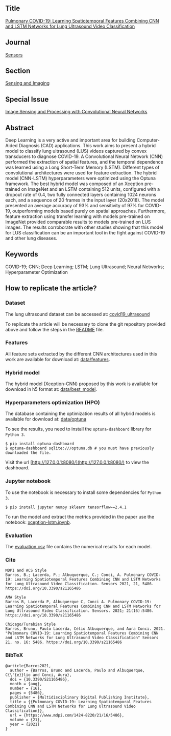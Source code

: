 ## Title

[Pulmonary COVID-19: Learning Spatiotemporal Features Combining CNN and LSTM Networks for Lung Ultrasound Video Classification](https://www.mdpi.com/1424-8220/21/16/5486)

## Journal

[Sensors](https://www.mdpi.com/journal/sensors)

## Section

[Sensing and Imaging](https://www.mdpi.com/journal/sensors/sections/sensing_imaging)

## Special Issue

[Image Sensing and Processing with Convolutional Neural Networks](https://www.mdpi.com/journal/sensors/special_issues/Image_Sensing_Processing)

## Abstract

Deep Learning is a very active and important area for building Computer-Aided Diagnosis (CAD) applications. This work aims to present a hybrid model to classify lung ultrasound (LUS) videos captured by convex transducers to diagnose COVID-19. A Convolutional Neural Network (CNN) performed the extraction of spatial features, and the temporal dependence was learned using a Long Short-Term Memory (LSTM). Different types of convolutional architectures were used for feature extraction. The hybrid model (CNN-LSTM) hyperparameters were optimized using the Optuna framework. The best hybrid model was composed of an Xception pre-trained on ImageNet and an LSTM containing 512 units, configured with a dropout rate of 0.4, two fully connected layers containing 1024 neurons each, and a sequence of 20 frames in the input layer (20x2018). The model presented an average accuracy of 93% and sensitivity of 97% for COVID-19, outperforming models based purely on spatial approaches. Furthermore, feature extraction using transfer learning with models pre-trained on ImageNet provided comparable results to models pre-trained on LUS images. The results corroborate with other studies showing that this model for LUS classification can be an important tool in the fight against COVID-19 and other lung diseases.

## Keywords

COVID-19; CNN; Deep Learning; LSTM; Lung Ultrasound; Neural Networks; Hyperparameter Optimization

## How to replicate the article?

### Dataset

The lung ultrasound dataset can be accessed at: [covid19_ultrasound](https://github.com/jannisborn/covid19_ultrasound/tree/9e254a140b4faa2c200b8bb5cee2347b7198fbef)

To replicate the article will be necessary to clone the git repository provided above and follow the steps in the [README](https://github.com/jannisborn/covid19_ultrasound/blob/9e254a140b4faa2c200b8bb5cee2347b7198fbef/data/README.md) file.

### Features

All feature sets extracted by the different CNN architectures used in this work are available for download at: [data/features](https://drive.google.com/drive/folders/1dlkpyQ2RrkCi1g8CfZsXYzxqL4X6XFJU?usp=sharing).

### Hybrid model

The hybrid model (Xception-CNN) proposed by this work is available for download in h5 format at: [data/best_model](https://drive.google.com/drive/folders/1dlkpyQ2RrkCi1g8CfZsXYzxqL4X6XFJU?usp=sharing).

### Hyperparameters optimization (HPO)

The database containing the optimization results of all hybrid models is available for download at: [data/optuna](https://drive.google.com/drive/folders/1dlkpyQ2RrkCi1g8CfZsXYzxqL4X6XFJU?usp=sharing)

To see the results, you need to install the `optuna-dashboard` library for `Python 3`.

    $ pip install optuna-dashboard
    $ optuna-dashboard sqlite:///optuna.db # you must have previously downloaded the file.
    
Visit the url [http://127.0.0.1:8080/](http://127.0.0.1:8080/) to view the dashboard.

### Jupyter notebook

To use the notebook is necessary to install some dependencies for `Python 3`.

    $ pip install jupyter numpy sklearn tensorflow==2.4.1

To run the model and extract the metrics provided in the paper use the notebook: [xception-lstm.ipynb](xception-lstm.ipynb).

### Evaluation

The [evaluation.csv](evaluation.csv) file contains the numerical results for each model.

### Cite

	MDPI and ACS Style
	Barros, B.; Lacerda, P.; Albuquerque, C.; Conci, A. Pulmonary COVID-19: Learning Spatiotemporal Features Combining CNN and LSTM Networks for Lung Ultrasound Video Classification. Sensors 2021, 21, 5486. https://doi.org/10.3390/s21165486

	AMA Style
	Barros B, Lacerda P, Albuquerque C, Conci A. Pulmonary COVID-19: Learning Spatiotemporal Features Combining CNN and LSTM Networks for Lung Ultrasound Video Classification. Sensors. 2021; 21(16):5486. https://doi.org/10.3390/s21165486

	Chicago/Turabian Style
	Barros, Bruno, Paulo Lacerda, Célio Albuquerque, and Aura Conci. 2021. "Pulmonary COVID-19: Learning Spatiotemporal Features Combining CNN and LSTM Networks for Lung Ultrasound Video Classification" Sensors 21, no. 16: 5486. https://doi.org/10.3390/s21165486

### BibTeX

	@article{Barros2021,
	  author = {Barros, Bruno and Lacerda, Paulo and Albuquerque, C{\'{e}}lio and Conci, Aura},
	  doi = {10.3390/S21165486},
	  month = {aug},
	  number = {16},
	  pages = {5486},
	  publisher = {Multidisciplinary Digital Publishing Institute},
	  title = {{Pulmonary COVID-19: Learning Spatiotemporal Features Combining CNN and LSTM Networks for Lung Ultrasound Video Classification}},
	  url = {https://www.mdpi.com/1424-8220/21/16/5486},
	  volume = {21},
	  year = {2021}
	}
